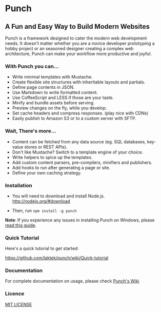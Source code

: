 # Punch 
## A Fun and Easy Way to Build Modern Websites  

Punch is a framework designed to cater the modern web development needs. It doesn't matter whether you are a novice developer prototyping a hobby project or an seasoned designer creating a complex web architecture, Punch can make your workflow more productive and joyful.  

### With Punch you can...

* Write minimal templates with Mustache.
* Create flexible site structures with inheritable layouts and partials.
* Define page contents in JSON.
* Use Markdown to write formatted content.
* Use CoffeeScript and LESS if those are your taste.
* Minify and bundle assets before serving.
* Preview changes on the fly, while you develop.
* Set cache headers and compress responses. (play nice with CDNs)
* Easily publish to Amazon S3 or to a custom server with SFTP.

### Wait, There's more...

* Content can be fetched from any data source (eg. SQL databases, key-value stores or REST APIs).
* Don't like Mustache? Switch to a template engine of your choice. 
* Write helpers to spice up the templates.
* Add custom content parsers, pre-compilers, minifiers and publishers.
* Add hooks to run after generating a page or site.
* Define your own caching strategy.

### Installation

* You will need to download and install Node.js. http://nodejs.org/#download 

* Then, run `npm install -g punch`

**Note**: If you experience any issues in installing Punch on Windows, please [read this guide](https://github.com/laktek/punch/wiki/Windows).

### Quick Tutorial

Here's a quick tutorial to get started:

https://github.com/laktek/punch/wiki/Quick-tutorial

### Documentation

For complete documentation on usage, please check [Punch's Wiki](https://github.com/laktek/punch/wiki)

### Licence

[MIT LICENSE](https://github.com/laktek/punch/blob/master/LICENSE)

